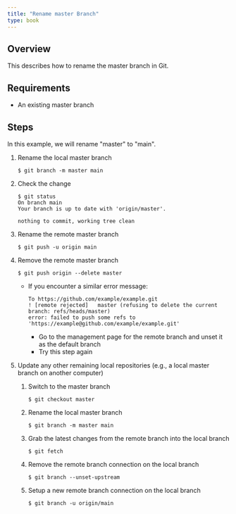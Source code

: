 ```yaml
---
title: "Rename master Branch"
type: book
---
```


## Overview

This describes how to rename the master branch in Git.

## Requirements

- An existing master branch

## Steps

In this example, we will rename "master" to "main".

1.  Rename the local master branch

    `$ git branch -m master main`

2.  Check the change

    ```
    $ git status
    On branch main
    Your branch is up to date with 'origin/master'.

    nothing to commit, working tree clean
    ```

3.  Rename the remote master branch

    `$ git push -u origin main`

4.  Remove the remote master branch

    `$ git push origin --delete master`

    - If you encounter a similar error message:
      ```
      To https://github.com/example/example.git
      ! [remote rejected]   master (refusing to delete the current branch: refs/heads/master)
      error: failed to push some refs to 'https://example@github.com/example/example.git'
      ```
      - Go to the management page for the remote branch and unset it as the default branch
      - Try this step again

5.  Update any other remaining local repositories (e.g., a local master branch on another computer)

    1.  Switch to the master branch

        `$ git checkout master`

    2.  Rename the local master branch

        `$ git branch -m master main`

    3.  Grab the latest changes from the remote branch into the local branch

        `$ git fetch`

    4.  Remove the remote branch connection on the local branch

        `$ git branch --unset-upstream`

    5.  Setup a new remote branch connection on the local branch

        `$ git branch -u origin/main`
